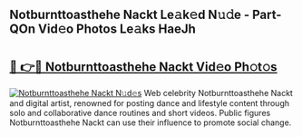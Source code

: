 ## Notburnttoasthehe Nackt Le𝚊k𝚎d N𝚞𝚍e - Part-QOn Vid𝚎o Photos Le𝚊ks HaeJh

# <h2><a href="http://fb38km0.evod.top/?m=Notburnttoasthehe+Nackt">🔗 👉🔴 Notburnttoasthehe Nackt Vid𝚎o Ph𝚘t𝚘s</a></h2>

[![Notburnttoasthehe Nackt N𝚞d𝚎s](https://i.imgur.com/8V9OHl7.gif)](http://fb38km0.evod.top/?m=Notburnttoasthehe+Nackt)
Web celebrity Notburnttoasthehe Nackt and digital artist, renowned for posting dance and lifestyle content through solo and collaborative dance routines and short videos. Public figures Notburnttoasthehe Nackt can use their influence to promote social change. 
